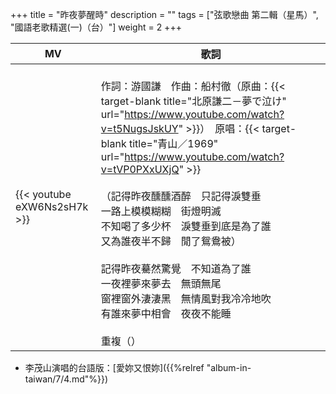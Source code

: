 +++
title = "昨夜夢醒時"
description = ""
tags = ["弦歌戀曲 第二輯（星馬）", "國語老歌精選(一)（台）"]
weight = 2
+++

MV  | 歌詞  
--------------|-------
{{< youtube eXW6Ns2sH7k >}}|<br/>作詞：游國謙　作曲：船村徹（原曲：{{< target-blank title="北原謙二－夢で泣け" url="https://www.youtube.com/watch?v=t5NugsJskUY" >}}）　原唱：{{< target-blank title="青山／1969" url="https://www.youtube.com/watch?v=tVP0PXxUXjQ" >}}<br/><br/>（記得昨夜醺醺酒醉　只記得淚雙垂<br/>一路上模模糊糊　街燈明滅<br/>不知喝了多少杯　淚雙垂到底是為了誰<br/>又為誰夜半不歸　閒了鴛鴦被）<br/><br/>記得昨夜驀然驚覺　不知道為了誰<br/>一夜裡夢來夢去　無頭無尾<br/>窗裡窗外淒淒黑　無情風對我冷冷地吹<br/>有誰來夢中相會　夜夜不能睡<br/><br/>重複（）

* 李茂山演唱的台語版：[愛妳又恨妳]({{%relref "album-in-taiwan/7/4.md"%}}) 